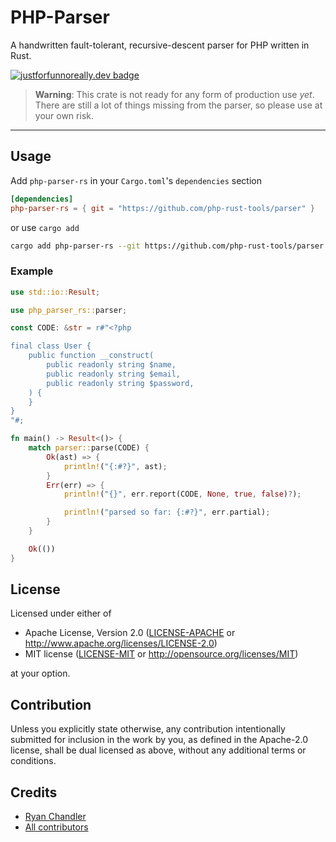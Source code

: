 # PHP-Parser

A handwritten fault-tolerant, recursive-descent parser for PHP written in Rust.

[![justforfunnoreally.dev badge](https://img.shields.io/badge/justforfunnoreally-dev-9ff)](https://justforfunnoreally.dev)

> **Warning**: This crate is not ready for any form of production use _yet_. There are still a lot of things missing from the parser, so please use at your own risk.

---

## Usage

Add `php-parser-rs` in your `Cargo.toml`'s `dependencies` section

```toml
[dependencies]
php-parser-rs = { git = "https://github.com/php-rust-tools/parser" }
```

or use `cargo add`

```sh
cargo add php-parser-rs --git https://github.com/php-rust-tools/parser
```

### Example

```rust
use std::io::Result;

use php_parser_rs::parser;

const CODE: &str = r#"<?php

final class User {
    public function __construct(
        public readonly string $name,
        public readonly string $email,
        public readonly string $password,
    ) {
    }
}
"#;

fn main() -> Result<()> {
    match parser::parse(CODE) {
        Ok(ast) => {
            println!("{:#?}", ast);
        }
        Err(err) => {
            println!("{}", err.report(CODE, None, true, false)?);

            println!("parsed so far: {:#?}", err.partial);
        }
    }

    Ok(())
}
```

## License

Licensed under either of

 * Apache License, Version 2.0
   ([LICENSE-APACHE](LICENSE-APACHE) or http://www.apache.org/licenses/LICENSE-2.0)
 * MIT license
   ([LICENSE-MIT](LICENSE-MIT) or http://opensource.org/licenses/MIT)

at your option.

## Contribution

Unless you explicitly state otherwise, any contribution intentionally submitted
for inclusion in the work by you, as defined in the Apache-2.0 license, shall be
dual licensed as above, without any additional terms or conditions.

## Credits

* [Ryan Chandler](https://github.com/ryangjchandler)
* [All contributors](https://github.com/ryangjchandler/php-parser-rs/graphs/contributors)
